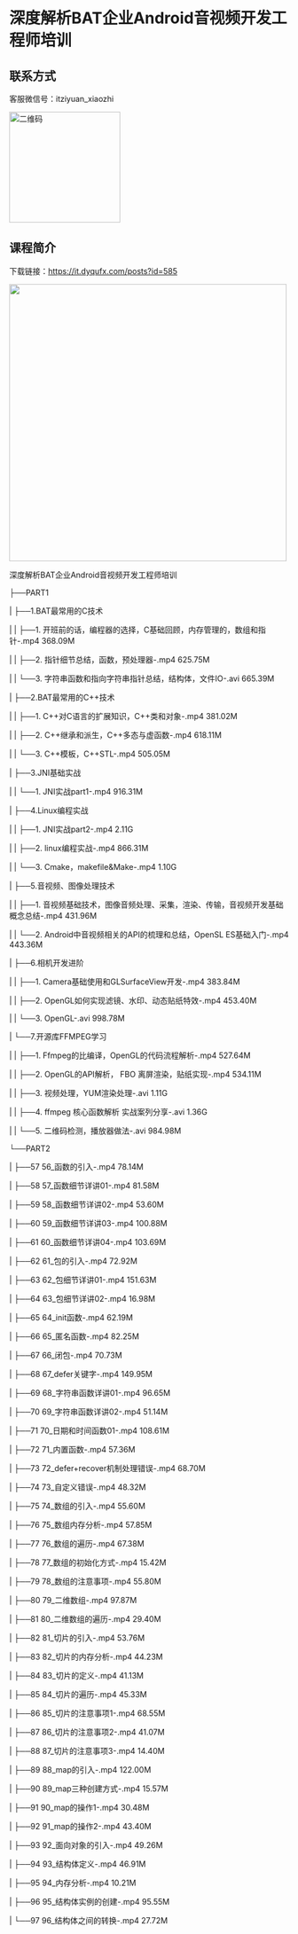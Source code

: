 # 深度解析BAT企业Android音视频开发工程师培训

## 联系方式

客服微信号：itziyuan_xiaozhi

<img src="https://ziyuanyun.oss-cn-guangzhou.aliyuncs.com/common/20240614073449/666b82192834a.jpg" width="200" height="200" alt="二维码">

## 课程简介

下载链接：https://it.dyqufx.com/posts?id=585

<img src="https://ziyuanyun.oss-cn-guangzhou.aliyuncs.com/yun/20240515152113/66446269bf43c.jpg" width="500" alt="">

  深度解析BAT企业Android音视频开发工程师培训



 ├──PART1

 | ├──1.BAT最常用的C技术

 | | ├──1. 开班前的话，编程器的选择，C基础回顾，内存管理的，数组和指针-.mp4 368.09M

 | | ├──2. 指针细节总结，函数，预处理器-.mp4 625.75M

 | | └──3. 字符串函数和指向字符串指针总结，结构体，文件IO-.avi 665.39M

 | ├──2.BAT最常用的C++技术

 | | ├──1. C++对C语言的扩展知识，C++类和对象-.mp4 381.02M

 | | ├──2. C++继承和派生，C++多态与虚函数-.mp4 618.11M

 | | └──3. C++模板，C++STL-.mp4 505.05M

 | ├──3.JNI基础实战

 | | └──1. JNI实战part1-.mp4 916.31M

 | ├──4.Linux编程实战

 | | ├──1. JNI实战part2-.mp4 2.11G

 | | ├──2. linux编程实战-.mp4 866.31M

 | | └──3. Cmake，makefile&amp;Make-.mp4 1.10G

 | ├──5.音视频、图像处理技术

 | | ├──1. 音视频基础技术，图像音频处理、采集，渲染、传输，音视频开发基础概念总结-.mp4 431.96M

 | | └──2. Android中音视频相关的API的梳理和总结，OpenSL ES基础入门-.mp4 443.36M

 | ├──6.相机开发进阶

 | | ├──1. Camera基础使用和GLSurfaceView开发-.mp4 383.84M

 | | ├──2. OpenGL如何实现滤镜、水印、动态贴纸特效-.mp4 453.40M

 | | └──3. OpenGL-.avi 998.78M

 | └──7.开源库FFMPEG学习

 | | ├──1. Ffmpeg的比编译，OpenGL的代码流程解析-.mp4 527.64M

 | | ├──2. OpenGL的API解析， FBO 离屏渲染，贴纸实现-.mp4 534.11M

 | | ├──3. 视频处理，YUM渲染处理-.avi 1.11G

 | | ├──4. ffmpeg 核心函数解析 实战案列分享-.avi 1.36G

 | | └──5. 二维码检测，播放器做法-.avi 984.98M

 └──PART2

 | ├──57 56_函数的引入-.mp4 78.14M

 | ├──58 57_函数细节详讲01-.mp4 81.58M

 | ├──59 58_函数细节详讲02-.mp4 53.60M

 | ├──60 59_函数细节详讲03-.mp4 100.88M

 | ├──61 60_函数细节详讲04-.mp4 103.69M

 | ├──62 61_包的引入-.mp4 72.92M

 | ├──63 62_包细节详讲01-.mp4 151.63M

 | ├──64 63_包细节详讲02-.mp4 16.98M

 | ├──65 64_init函数-.mp4 62.19M

 | ├──66 65_匿名函数-.mp4 82.25M

 | ├──67 66_闭包-.mp4 70.73M

 | ├──68 67_defer关键字-.mp4 149.95M

 | ├──69 68_字符串函数详讲01-.mp4 96.65M

 | ├──70 69_字符串函数详讲02-.mp4 51.14M

 | ├──71 70_日期和时间函数01-.mp4 108.61M

 | ├──72 71_内置函数-.mp4 57.36M

 | ├──73 72_defer+recover机制处理错误-.mp4 68.70M

 | ├──74 73_自定义错误-.mp4 48.32M

 | ├──75 74_数组的引入-.mp4 55.60M

 | ├──76 75_数组内存分析-.mp4 57.85M

 | ├──77 76_数组的遍历-.mp4 67.38M

 | ├──78 77_数组的初始化方式-.mp4 15.42M

 | ├──79 78_数组的注意事项-.mp4 55.80M

 | ├──80 79_二维数组-.mp4 97.87M

 | ├──81 80_二维数组的遍历-.mp4 29.40M

 | ├──82 81_切片的引入-.mp4 53.76M

 | ├──83 82_切片的内存分析-.mp4 44.23M

 | ├──84 83_切片的定义-.mp4 41.13M

 | ├──85 84_切片的遍历-.mp4 45.33M

 | ├──86 85_切片的注意事项1-.mp4 68.55M

 | ├──87 86_切片的注意事项2-.mp4 41.07M

 | ├──88 87_切片的注意事项3-.mp4 14.40M

 | ├──89 88_map的引入-.mp4 122.00M

 | ├──90 89_map三种创建方式-.mp4 15.57M

 | ├──91 90_map的操作1-.mp4 30.48M

 | ├──92 91_map的操作2-.mp4 43.40M

 | ├──93 92_面向对象的引入-.mp4 49.26M

 | ├──94 93_结构体定义-.mp4 46.91M

 | ├──95 94_内存分析-.mp4 10.21M

 | ├──96 95_结构体实例的创建-.mp4 95.55M

 | └──97 96_结构体之间的转换-.mp4 27.72M

  